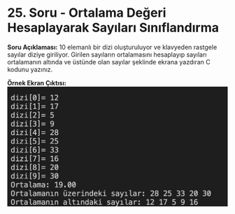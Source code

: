 # 25. Soru - Ortalama Değeri Hesaplayarak Sayıları Sınıflandırma

**Soru Açıklaması:**
10 elemanlı bir dizi oluşturuluyor ve klavyeden rastgele sayılar diziye giriliyor.
Girilen sayıların ortalamasını hesaplayıp sayıları ortalamanın altında ve üstünde
olan sayılar şeklinde ekrana yazdıran C kodunu yazınız.

**Örnek Ekran Çıktısı:**
![alt text](../Ekran-Çıktıları/Ekran-Resmi_25.png)